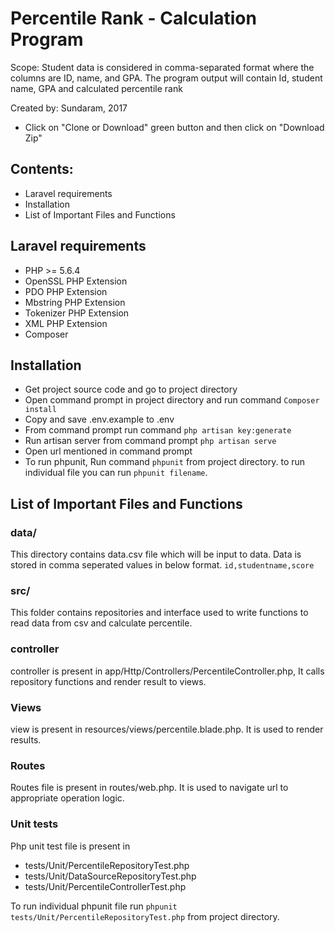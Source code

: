 # Percentile Rank - Calculation Program
Scope: Student data is considered in comma-separated format where 
the columns are ID, name, and GPA. The program output will contain 
Id, student name, GPA and calculated percentile rank
                                                                     
Created by: Sundaram, 2017 
- Click on "Clone or Download" green button and then click on "Download Zip"                                          

## Contents:
- Laravel requirements
- Installation
- List of Important Files and Functions
	
## Laravel requirements
- PHP >= 5.6.4
- OpenSSL PHP Extension
- PDO PHP Extension
- Mbstring PHP Extension
- Tokenizer PHP Extension
- XML PHP Extension
- Composer

## Installation
- Get project source code and go to project directory
- Open command prompt in project directory and run command `Composer install`
- Copy and save .env.example to .env
- From command prompt run command `php artisan key:generate`
- Run artisan server from command prompt `php artisan serve`
- Open url mentioned in command prompt
- To run phpunit, Run command `phpunit` from project directory.
  to run individual file you can run `phpunit filename`.

## List of Important Files and Functions

### data/
This directory contains data.csv file which will be input to data. Data is stored in comma seperated values in below format.
`id,studentname,score`

### src/
This folder contains repositories and interface used to write functions to read data from csv and calculate percentile.

### controller
controller is present in app/Http/Controllers/PercentileController.php, It calls repository functions and render result to views.

### Views
view is present in resources/views/percentile.blade.php. It is used to render results.

### Routes
Routes file is present in routes/web.php. It is used to navigate url to appropriate operation logic.

### Unit tests
Php unit test file is present in 
- tests/Unit/PercentileRepositoryTest.php
- tests/Unit/DataSourceRepositoryTest.php
- tests/Unit/PercentileControllerTest.php

To run individual phpunit file run
`phpunit tests/Unit/PercentileRepositoryTest.php` from project directory.
